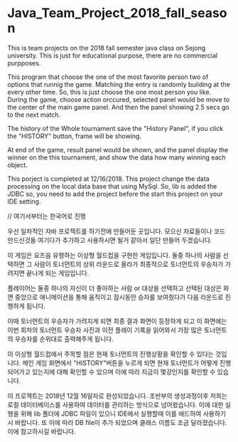 # Java_Team_Project_2018_fall_season
This is team projects on the 2018 fall semester java class on Sejong university. This is just for educational purpose, there are no commercial purpposes.

This program that choose the one of the most favorite person two of options that runnig the game. Matching the entry is randomly building at the every other time. So, this is just choose the one most person you like. During the game, choose action orccured, selected panel would be move to the center of the main game panel. And then the panel showing 2.5 secs go to the next match.

The history of the Whole tournament save the "History Panel", if you click the "HISTORY" button, frame will be showing.

At end of the game, result panel would be shown, and the panel  display the winner on the this tournament, and show the data how many winning each object.

This porject is completed at 12/16/2018. This project change the data processing on the local data base that using MySql. So, lib is added the JDBC so, you need to add the project before the start this project on your IDE setting.

// 여기서부터는 한국어로 진행

우선 일차적인 자바 프로젝트를 하기전에 만들어둔 곳입니다. 모으신 자료들이나 코드 만드신것들 여기다가 추가하고 사용하시면 될거 같아서 일단 만들어 두겠습니다.

이 게임은 요즈음 유행하는 이상형 월드컵을 구현한 게임입니다. 둘중 하나의 사람을 선택하면 그 사람이 토너먼트의 상위 라운드로 올라가 최종적으로 토너먼트의 우승자가 가려지면 끝나게 되는 게임입니다.

플레이어는 둘중 하나의 자신이 더 좋아하는 사람 or 대상을 선택하고 선택된 대상은 화면 중앙으로 애니메이션을 통해 움직이고 잠시동안 승자를 보여줬다가 다음 라운드로 진행하게 됩니다.

이때 토너먼트의 우승자가 가려지게 되면 최종 결과 화면이 등장하게 되고 이 화면에는 이번 회차의 토너먼트 우승자 사진과 이전 플레이 기록을 읽어와서 가장 많은 토너먼트의 우승자를 순위대로 출력해주게 됩니다.

이 이상형 월드컵에서 주목할 점은 현재 토너먼트의 진행상황을 확인할 수 있다는 것입니다. 메인 게임 화면에서 "HISTORY"버튼을 누르게 되면 현재 토너먼트가 어떻게 진행되어가고 있는지에 대해 확인할 수 있으며 이에 따라 지금이 몇강인지를 확인할 수 있습니다.

이 프로젝트는 2018년 12월 16일자로 완성되었습니다. 초반부의 생성과정이후 저희는 로컬 데이터베이스를 사용하여 데이터를 관리하는 방식으로 넘어왔습니다. 이에 대한 실행을 위해 lib 폴더에 JDBC 파일이 있으니 IDE에서 실행할때 이를 애드하여 사용하기시 바랍니다. 또 이에 따라 DB file이 추가 되었으며 클래스 이름도 조금 달라졌습니다. 이에 참고하시길 바랍니다.
